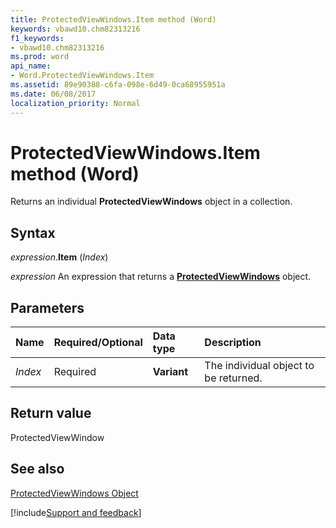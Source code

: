 ```yaml
---
title: ProtectedViewWindows.Item method (Word)
keywords: vbawd10.chm82313216
f1_keywords:
- vbawd10.chm82313216
ms.prod: word
api_name:
- Word.ProtectedViewWindows.Item
ms.assetid: 89e90388-c6fa-098e-6d49-0ca68955951a
ms.date: 06/08/2017
localization_priority: Normal
---
```



# ProtectedViewWindows.Item method (Word)

Returns an individual  **ProtectedViewWindows** object in a collection.


## Syntax

_expression_.**Item** (_Index_)

_expression_ An expression that returns a **[ProtectedViewWindows](Word.ProtectedViewWindows.md)** object.


## Parameters



|Name|Required/Optional|Data type|Description|
|:-----|:-----|:-----|:-----|
| _Index_|Required| **Variant**|The individual object to be returned. |

## Return value

ProtectedViewWindow


## See also


[ProtectedViewWindows Object](Word.ProtectedViewWindows.md)

[!include[Support and feedback](~/includes/feedback-boilerplate.md)]